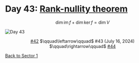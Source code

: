 # Day 43: [Rank-nullity theorem](https://en.wikipedia.org/wiki/Rank-nullity_theorem)

$$\dim\operatorname{im}f+\dim\ker f=\dim V$$

<picture><img alt="Day 43" src="0043.png"></picture>

<center><a href="0042.html">#42</a> $\qquad\leftarrow\qquad$ #43 (July 16, 2024) $\qquad\rightarrow\qquad$ <a href="0044.html">#44</a></center>

[Back to Sector 1](../0-63.md)